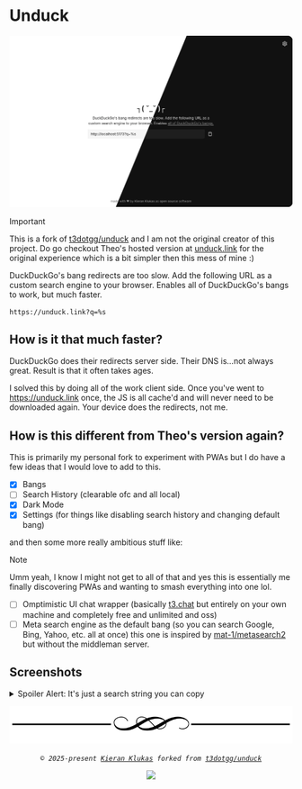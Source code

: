 # Unduck

![dark and light modes of the app](.github/images/both.webp)

> [!IMPORTANT]
> This is a fork of [t3dotgg/unduck](https://github.com/t3dotgg/unduck) and I am not the original creator of this project. Do go checkout Theo's hosted version at [unduck.link](https://unduck.link) for the original experience which is a bit simpler then this mess of mine :)

DuckDuckGo's bang redirects are too slow. Add the following URL as a custom search engine to your browser. Enables all of DuckDuckGo's bangs to work, but much faster.

```
https://unduck.link?q=%s
```

## How is it that much faster?

DuckDuckGo does their redirects server side. Their DNS is...not always great. Result is that it often takes ages.

I solved this by doing all of the work client side. Once you've went to https://unduck.link once, the JS is all cache'd and will never need to be downloaded again. Your device does the redirects, not me.

## How is this different from Theo's version again?

This is primarily my personal fork to experiment with PWAs but I do have a few ideas that I would love to add to this.

- [x] Bangs
- [ ] Search History (clearable ofc and all local)
- [x] Dark Mode
- [x] Settings (for things like disabling search history and changing default bang)

and then some more really ambitious stuff like:

> [!NOTE]
> Umm yeah, I know I might not get to all of that and yes this is essentially me finally discovering PWAs and wanting to smash everything into one lol.

- [ ] Omptimistic UI chat wrapper (basically [t3.chat](https://t3.chat) but entirely on your own machine and completely free and unlimited and oss)
- [ ] Meta search engine as the default bang (so you can search Google, Bing, Yahoo, etc. all at once) this one is inspired by [mat-1/metasearch2](https://github.com/mat-1/metasearch2) but without the middleman server.

## Screenshots

<details>
    <summary>Spoiler Alert: It's just a search string you can copy</summary>

### Light Mode

![Light Mode](.github/images/light.webp)

### Dark Mode 💪

![Dark Mode](.github/images/dark.webp)

</details>

<p align="center">
	<img src="https://raw.githubusercontent.com/taciturnaxolotl/carriage/master/.github/images/line-break.svg" />
</p>

<p align="center">
	<i><code>&copy 2025-present <a href="https://github.com/taciturnaxolotl">Kieran Klukas</a> forked from <a href="https://github.com/t3dotgg/unduck">t3dotgg/unduck</a></code></i>
</p>

<p align="center">
	<a href="https://github.com/taciturnaxolotl/unduck/blob/master/LICENSE.md"><img src="https://img.shields.io/static/v1.svg?style=for-the-badge&label=License&message=MIT&logoColor=d9e0ee&colorA=363a4f&colorB=b7bdf8"/></a>
</p>
